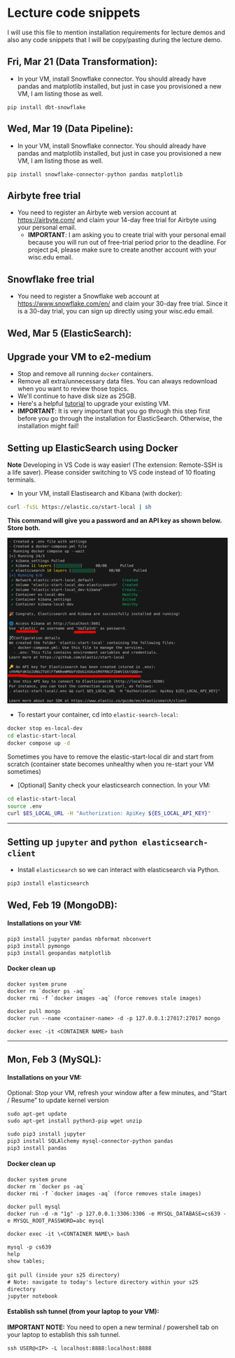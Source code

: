 # Lecture code snippets

I will use this file to mention installation requirements for lecture demos and also any code snippets that I will be copy/pasting during the lecture demo.

## Fri, Mar 21 (Data Transformation):

- In your VM, install Snowflake connector. You should already have pandas and matplotlib installed, but just in case you provisioned a new VM, I am listing those as well.
```
pip install dbt-snowflake
```

## Wed, Mar 19 (Data Pipeline):

- In your VM, install Snowflake connector. You should already have pandas and matplotlib installed, but just in case you provisioned a new VM, I am listing those as well.
```
pip install snowflake-connector-python pandas matplotlib
```

## Airbyte free trial

- You need to register an Airbyte web version account at https://airbyte.com/ and claim your 14-day free trial for Airbyte using your personal email.
  - **IMPORTANT**: I am asking you to create trial with your personal email because you will run out of free-trial period prior to the deadline. For project p4, please make sure to create another account with your wisc.edu email.

## Snowflake free trial

- You need to register a Snowflake web account at https://www.snowflake.com/en/ and claim your 30-day free trial. Since it is a 30-day trial, you can sign up directly using your wisc.edu email.

## Wed, Mar 5 (ElasticSearch):

## Upgrade your VM to e2-medium 
- Stop and remove all running `docker` containers.
- Remove all extra/unnecessary data files. You can always redownload when you want to review those topics.
- We'll continue to have disk size as 25GB.
- Here's a helpful [tutorial](https://cloud.google.com/compute/docs/instances/changing-machine-type-of-stopped-instance) to upgrade your existing VM.
- **IMPORTANT**: It is very important that you go through this step first before you go through the installation for ElasticSearch. Otherwise, the installation might fail!

## Setting up ElasticSearch using Docker

**Note** Developing in VS Code is way easier! (The extension: Remote-SSH is a life saver). Please consider switching to VS code instead of 10 floating terminals.

- In your VM, install Elastisearch and Kibana (with docker):
```bash
curl -fsSL https://elastic.co/start-local | sh
```

**This command will give you a password and an API key as shown below. Store both.**

![output_of_installing_elasticsearch_with_docker](output_local_install.png)

- To restart your container, cd into `elastic-search-local`: 
```bash
docker stop es-local-dev
cd elastic-start-local
docker compose up -d
```

Sometimes you have to remove the elastic-start-local dir and start from scratch (container state becomes unhealthy when you re-start your VM sometimes)

- [Optional] Sanity check your elasticsearch connection. In your VM:
```bash
cd elastic-start-local
source .env
curl $ES_LOCAL_URL -H "Authorization: ApiKey ${ES_LOCAL_API_KEY}"
```

---

## Setting up `jupyter` and `python elasticsearch-client`

- Install `elasticsearch` so we can interact with elasticsearch via Python.

```bash
pip3 install elasticsearch
```


## Wed, Feb 19 (MongoDB):

#### Installations on your VM:

```
pip3 install jupyter pandas nbformat nbconvert
pip3 install pymongo 
pip3 install geopandas matplotlib
```

#### Docker clean up

```
docker system prune
docker rm `docker ps -aq`
docker rmi -f `docker images -aq` (force removes stale images)
```
```
docker pull mongo
docker run --name <container-name> -d -p 127.0.0.1:27017:27017 mongo
```
```
docker exec -it <CONTAINER NAME> bash
```

--------------------------------

## Mon, Feb 3 (MySQL):

#### Installations on your VM:

Optional: Stop your VM, refresh your window after a few minutes, and “Start / Resume” to update kernel version

``` 
sudo apt-get update
sudo apt-get install python3-pip wget unzip
```
```
sudo pip3 install jupyter
pip3 install SQLAlchemy mysql-connector-python pandas
pip3 install pandas
```

#### Docker clean up

```
docker system prune
docker rm `docker ps -aq`
docker rmi -f `docker images -aq` (force removes stale images)
```
```
docker pull mysql
docker run -d -m "1g" -p 127.0.0.1:3306:3306 -e MYSQL_DATABASE=cs639 -e MYSQL_ROOT_PASSWORD=abc mysql
```
```
docker exec -it \<CONTAINER NAME\> bash
```

```
mysql -p cs639
help
show tables;

git pull (inside your s25 directory)
# Note: navigate to today's lecture directory within your s25 directory
jupyter notebook
```

#### Establish ssh tunnel (from your laptop to your VM):

**IMPORTANT NOTE:** You need to open a new terminal / powershell tab on your laptop to establish this ssh tunnel.

```
ssh USER@<IP> -L localhost:8888:localhost:8888
```
